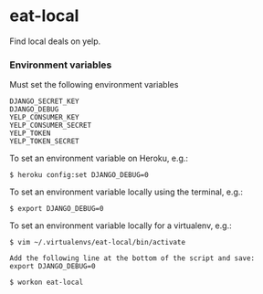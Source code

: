 # eat-local
Find local deals on yelp.


### Environment variables

Must set the following environment variables

    DJANGO_SECRET_KEY
    DJANGO_DEBUG
    YELP_CONSUMER_KEY
    YELP_CONSUMER_SECRET
    YELP_TOKEN
    YELP_TOKEN_SECRET

To set an environment variable on Heroku, e.g.:

    $ heroku config:set DJANGO_DEBUG=0

To set an environment variable locally using the terminal, e.g.:

    $ export DJANGO_DEBUG=0

To set an environment variable locally for a virtualenv, e.g.:

    $ vim ~/.virtualenvs/eat-local/bin/activate

    Add the following line at the bottom of the script and save:
    export DJANGO_DEBUG=0

    $ workon eat-local
